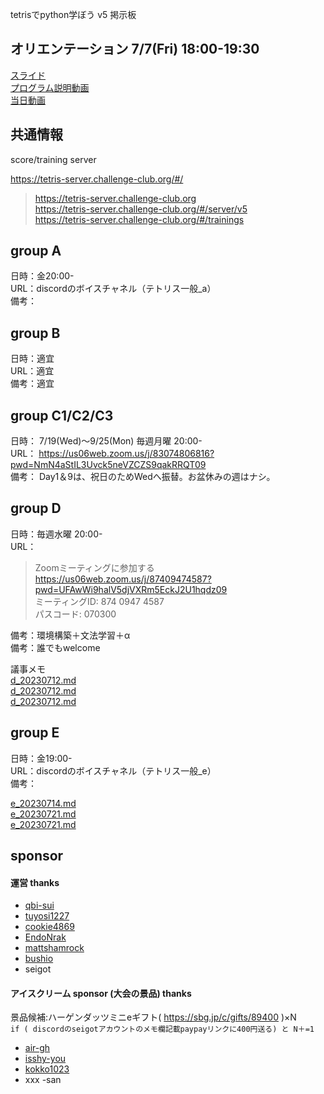 tetrisでpython学ぼう v5 掲示板  

## オリエンテーション 7/7(Fri) 18:00-19:30

[スライド](https://docs.google.com/presentation/d/1kJf8yDFjZJdHfP_hvvFPzOXrGCYbLQZVshvoF8n78Ok/edit#slide=id.g1e73dc37698_0_77)  
[プログラム説明動画](https://www.youtube.com/watch?v=EDR4UEcUxG4)  
[当日動画](https://youtu.be/wbQStBran0E)  

## 共通情報  

score/training server  

  https://tetris-server.challenge-club.org/#/
> https://tetris-server.challenge-club.org  
> https://tetris-server.challenge-club.org/#/server/v5  
> https://tetris-server.challenge-club.org/#/trainings  

## group A  

日時：金20:00-  
URL：discordのボイスチャネル（テトリス一般_a）   
備考：  

## group B

日時：適宜  
URL：適宜  
備考：適宜  

## group C1/C2/C3

日時： 7/19(Wed)〜9/25(Mon) 毎週月曜 20:00-  
URL： https://us06web.zoom.us/j/83074806816?pwd=NmN4aStIL3Uvck5neVZCZS9qakRRQT09  
備考： Day1＆9は、祝日のためWedへ振替。お盆休みの週はナシ。  

## group D

日時：毎週水曜 20:00-  
URL：

> Zoomミーティングに参加する  
> https://us06web.zoom.us/j/87409474587?pwd=UFAwWi9halV5djVXRm5EckJ2U1hqdz09  
> ミーティングID: 874 0947 4587  
> パスコード: 070300  

備考：環境構築＋文法学習＋α  
備考：誰でもwelcome

議事メモ  
[d_20230712.md](https://github.com/ChallengeClub/document/blob/main/20230707_tetris_python_v5/d/d_20230712.md)  
[d_20230712.md](https://github.com/ChallengeClub/document/blob/main/20230707_tetris_python_v5/d/d_20230719.md)  
[d_20230712.md](https://github.com/ChallengeClub/document/blob/main/20230707_tetris_python_v5/d/d_20230726.md)  

## group E  

日時：金19:00-  
URL：discordのボイスチャネル（テトリス一般_e）  
備考：  

[e_20230714.md](https://github.com/ChallengeClub/document/blob/main/20230707_tetris_python_v5/e/e_20230714.md)  
[e_20230721.md](https://github.com/ChallengeClub/document/blob/main/20230707_tetris_python_v5/e/e_20230721.md)  
[e_20230721.md](https://github.com/ChallengeClub/document/blob/main/20230707_tetris_python_v5/e/e_20230728.md)  

## sponsor

#### 運営 thanks  

- [qbi-sui](https://github.com/qbi-sui)
- [tuyosi1227](https://github.com/tuyosi1227)
- [cookie4869](https://github.com/cookie4869)
- [EndoNrak](https://github.com/EndoNrak)
- [mattshamrock](https://github.com/mattshamrock)
- [bushio](https://github.com/bushio)
- seigot
 
#### アイスクリーム sponsor (大会の景品) thanks  
景品候補:ハーゲンダッツミニeギフト( https://sbg.jp/c/gifts/89400 )×N      
`if ( discordのseigotアカウントのメモ欄記載paypayリンクに400円送る) と N＋=1`  

- [air-gh](https://github.com/air-gh)  
- [isshy-you](https://github.com/isshy-you)  
- [kokko1023](https://github.com/kokko1023)  
- xxx -san  
